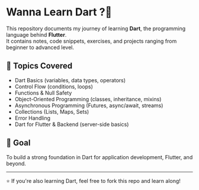 #  Wanna Learn Dart ?🚀

This repository documents my journey of learning **Dart**, the programming language behind **Flutter**.  
It contains notes, code snippets, exercises, and projects ranging from beginner to advanced level.

## 📌 Topics Covered
- Dart Basics (variables, data types, operators)
- Control Flow (conditions, loops)
- Functions & Null Safety
- Object-Oriented Programming (classes, inheritance, mixins)
- Asynchronous Programming (Futures, async/await, streams)
- Collections (Lists, Maps, Sets)
- Error Handling
- Dart for Flutter & Backend (server-side basics)

## 🎯 Goal
To build a strong foundation in Dart for application development, Flutter, and beyond.

---
⭐ If you're also learning Dart, feel free to fork this repo and learn along!
